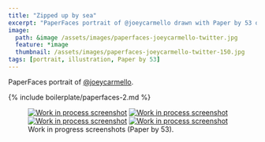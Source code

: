 ```yaml
---
title: "Zipped up by sea"
excerpt: "PaperFaces portrait of @joeycarmello drawn with Paper by 53 on an iPad."
image: 
  path: &image /assets/images/paperfaces-joeycarmello-twitter.jpg 
  feature: *image
  thumbnail: /assets/images/paperfaces-joeycarmello-twitter-150.jpg
tags: [portrait, illustration, Paper by 53]
---
```


PaperFaces portrait of <a href="https://twitter.com/joeycarmello">@joeycarmello</a>.

{% include boilerplate/paperfaces-2.md %}

<figure class="half">
	<a href="/assets/images/paperfaces-joeycarmello-process-1-lg.jpg"><img src="/assets/images/paperfaces-joeycarmello-process-1-600.jpg" alt="Work in process screenshot"></a>
	<a href="/assets/images/paperfaces-joeycarmello-process-2-lg.jpg"><img src="/assets/images/paperfaces-joeycarmello-process-2-600.jpg" alt="Work in process screenshot"></a>
	<a href="/assets/images/paperfaces-joeycarmello-process-3-lg.jpg"><img src="/assets/images/paperfaces-joeycarmello-process-3-600.jpg" alt="Work in process screenshot"></a>
	<a href="/assets/images/paperfaces-joeycarmello-process-4-lg.jpg"><img src="/assets/images/paperfaces-joeycarmello-process-4-600.jpg" alt="Work in process screenshot"></a>
	<figcaption>Work in progress screenshots (Paper by 53).</figcaption>
</figure>
